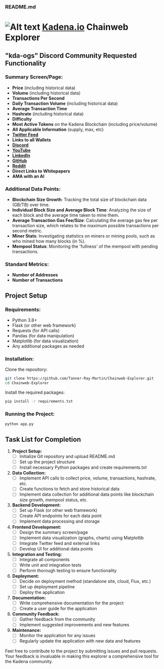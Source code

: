 ### README.md

# ![Alt text](https://www.kadena.io/_next/static/media/logo_sm.76a6235e.svg) [Kadena.io](https://www.kadena.io/) Chainweb Explorer


## "kda-ogs" Discord Community Requested Functionality

### Summary Screen/Page:
- **Price** (including historical data)
- **Volume** (including historical data)
- **Transactions Per Second**
- **Daily Transaction Volume** (including historical data)
- **Average Transaction Time**
- **Hashrate** (including historical data)
- **Difficulty**
- **Most Active Tokens** on the Kadena Blockchain (including price/volume)
- **All Applicable Information** (supply, max, etc)
- **[Twitter Feed](https://twitter.com/kadena_io)**
- **Links to all Wallets**
- **[Discord](https://discord.com/invite/kadena)**
- **[YouTube](https://www.youtube.com/kadenablockchain)**
- **[LinkedIn](https://www.linkedin.com/company/kadena-llc)**
- **[GitHub](https://github.com/kadena-io)**
- **[Reddit](https://www.reddit.com/r/kadena/)**
- **Direct Links to Whitepapers**
- **AMA with an AI**

### Additional Data Points:
- **Blockchain Size Growth**: Tracking the total size of blockchain data (GB/TB) over time.
- **Individual Block Size and Average Block Time**: Analyzing the size of each block and the average time taken to mine them.
- **Average Transaction Gas Fee/Size**: Calculating the average gas fee per transaction size, which relates to the maximum possible transactions per second metric.
- **Miner Stats**: Investigating statistics on miners or mining pools, such as who mined how many blocks (in %).
- **Mempool Status**: Monitoring the 'fullness' of the mempool with pending transactions.

### Standard Metrics:
- **Number of Addresses**
- **Number of Transactions**

## Project Setup

### Requirements:
- Python 3.8+
- Flask (or other web framework)
- Requests (for API calls)
- Pandas (for data manipulation)
- Matplotlib (for data visualization)
- Any additional packages as needed

### Installation:
Clone the repository:
```bash
git clone https://github.com/Tanner-Ray-Martin/Chainweb-Explorer.git
cd Chainweb-Explorer
```

Install the required packages:
```bash
pip install -r requirements.txt
```

### Running the Project:
```bash
python app.py
```

## Task List for Completion

1. **Project Setup:**
   - [ ] Initialize Git repository and upload README.md
   - [ ] Set up the project structure
   - [ ] Install necessary Python packages and create requirements.txt

2. **Data Collection:**
   - [ ] Implement API calls to collect price, volume, transactions, hashrate, etc.
   - [ ] Create functions to fetch and store historical data
   - [ ] Implement data collection for additional data points like blockchain size growth, mempool status, etc.

3. **Backend Development:**
   - [ ] Set up Flask (or other web framework)
   - [ ] Create API endpoints for each data point
   - [ ] Implement data processing and storage

4. **Frontend Development:**
   - [ ] Design the summary screen/page
   - [ ] Implement data visualization (graphs, charts) using Matplotlib
   - [ ] Integrate Twitter feed and external links
   - [ ] Develop UI for additional data points

5. **Integration and Testing:**
   - [ ] Integrate all components
   - [ ] Write unit and integration tests
   - [ ] Perform thorough testing to ensure functionality

6. **Deployment:**
   - [ ] Decide on deployment method (standalone site, cloud, Flux, etc.)
   - [ ] Set up deployment pipeline
   - [ ] Deploy the application

7. **Documentation:**
   - [ ] Write comprehensive documentation for the project
   - [ ] Create a user guide for the application

8. **Community Feedback:**
   - [ ] Gather feedback from the community
   - [ ] Implement suggested improvements and new features

9. **Maintenance:**
   - [ ] Monitor the application for any issues
   - [ ] Regularly update the application with new data and features

Feel free to contribute to the project by submitting issues and pull requests. Your feedback is invaluable in making this explorer a comprehensive tool for the Kadena community.
